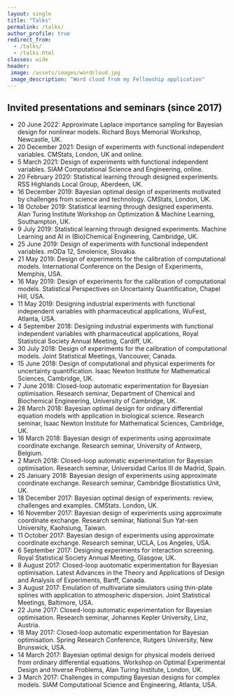 ```yaml
---
layout: single
title: "Talks"
permalink: /talks/
author_profile: true
redirect_from:
  - /talks/
  - /talks.html
classes: wide
header:
 image: /assets/images/wordcloud.jpg
 image_description: "Word cloud from my Fellowship application"  
---
```


## Invited presentations and seminars (since 2017)
- 20 June 2022: Approximate Laplace importance sampling for Bayesian design for nonlinear models. Richard Boys Memorial Workshop, Newcastle, UK.
- 20 December 2021: Design of experiments with functional independent variables. CMStats, London, UK and online.
- 5 March 2021: Design of experiments with functional independent variables. SIAM Computational Science and Engineering, online.  
- 20 February 2020: Statistical learning through designed experiments. RSS Highlands Local Group, Aberdeen, UK.
- 16 December 2019: Bayesian optimal design of experiments motivated by challenges from science and technology. CMStats, London, UK.
- 18 October 2019: Statistical learning through designed experiments. Alan Turing Institute Workshop on Optimization & Machine Learning, Southampton, UK.
- 9 July 2019: Statistical learning through designed experiments. Machine Learning and AI in (Bio)Chemical Engineering, Cambridge, UK.
- 25 June 2019: Design of experiments with functional independent variables. mODa 12, Smolenice, Slovakia. 
- 21 May 2019: Design of experiments for the calibration of computational models. International Conference on the Design of Experiments, Memphis, USA.
- 16 May 2019: Design of experiments for the calibration of computational models. Statistical Perspectives on Uncertainty Quantification, Chapel Hill, USA.
- 11 May 2019: Designing industrial experiments with functional independent variables with pharmaceutical applications, WuFest, Atlanta, USA.
- 4 September 2018: Designing industrial experiments with functional independent variables with pharmaceutical applications, Royal Statistical Society Annual Meeting, Cardiff, UK.
- 30 July 2018: Design of experiments for the calibration of computational models. Joint Statistical Meetings, Vancouver, Canada.
- 15 June 2018: Design of computational and physical experiments for uncertainty quantification. Isaac Newton Institute for Mathematical Sciences, Cambridge, UK.
- 7 June 2018: Closed-loop automatic experimentation for Bayesian optimisation. Research seminar, Department of Chemical and Biochemical Engineering, University of Cambridge, UK.
- 28 March 2018: Bayesian optimal design for ordinary differential equation models with application in biological science. Research seminar, Isaac Newton Institute for Mathematical Sciences, Cambridge, UK.
- 16 March 2018: Bayesian design of experiments using approximate coordinate exchange. Research seminar, University of Antwerp, Belgium.
- 2 March 2018: Closed-loop automatic experimentation for Bayesian optimisation. Research seminar, Universidad Carlos III de Madrid, Spain.
- 25 January 2018: Bayesian design of experiments using approximate coordinate exchange. Research seminar, Cambridge Biostatistics Unit, UK.
- 18 December 2017: Bayesian optimal design of experiments: review, challenges and examples. CMStats. London, UK.
- 16 November 2017: Bayesian design of experiments using approximate coordinate exchange. Research seminar, National Sun Yat-sen University, Kaohsiung, Taiwan.
- 11 October 2017: Bayesian design of experiments using approximate coordinate exchange. Research seminar, UCLA, Los Angeles, USA.
- 6 September 2017: Designing experiments for interaction screening. Royal Statistical Society Annual Meeting, Glasgow, UK.
- 8 August 2017: Closed-loop auotomatic experimentation for Bayesian optimisation. Latest Advances in the Theory and Applications of Design and Analysis of Experiments, Banff, Canada.
- 3 August 2017: Emulation of multivariate simulators using thin-plate splines with application to atmospheric dispersion. Joint Statistical Meetings, Baltimore, USA.
- 22 June 2017: Closed-loop automatic experimentation for Bayesian optimisation. Research seminar, Johannes Kepler University, Linz, Austria.
- 18 May 2017: Closed-loop automatic experimentation for Bayesian optimisation. Spring Research Conference, Rutgers University, New Brunswick, USA.
- 14 March 2017: Bayesian optimal design for physical models derived from ordinary differential equations. Workshop on Optimal Experimental Design and Inverse Problems, Alan Turing Institute, London, UK.
- 3 March 2017: Challenges in computing Bayesian designs for complex models. SIAM Computational Science and Engineering, Atlanta, USA.

<!--
- 17 December 2016: Closed-loop automatic experimentation for Bayesian optimisation. Conference on Experimental Design and Analysis, Taipei, Tawian.
- 12 September 2016: Bayesian design of experiments via Gaussian process emulation (with application to discrete responses). ENBIS, Sheffield, UK.
- 1 August 2016: Bayesian optimal design for physical models derived from ordinary differential equations. Joint Statistical Meetings, Chicago, USA.
- 8 March 2016: Bayesian design of experiments for industrial and scientific applications via Gaussian processes. Stu Hunter Conference, Waterloo, Canada. (References)
- 10 December 2015: Computation for Bayesian optimal design of experiments with a pharmaceutical case study. Bayesian Optimal Design of Experiments, Brisbane, Australia.
- 24 September 2015: Model-robust automatic experimentation for optimisation. 8th International Workshop on Simulation, Vienna, Austria.
- 27 July 2015: Emulation of multivariate simulators using thin plate splines with application to atmospheric dispersion. ISI World Statistics Congress, Rio de Janeiro, Brazil.
- 19 June 2015: Designed experiments for semi-parametric models and functional data with a case study in Tribology. Frontiers in Industrial Statistics, Tianjin, China.
- 14 May 2015: Bayesian design of experiments for Gaussian process regression. Research seminar, University of Glasgow, UK.
- 26 February 2015: Bayesian design of experiments via Gaussian process emulation. Research seminar, University of Exeter, UK.
- 12 February 2015: Bayesian design of experiments via Gaussian process emulation. Research seminar, University College Dublin, Ireland
-->